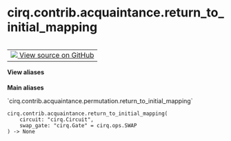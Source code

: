 <div itemscope itemtype="http://developers.google.com/ReferenceObject">
<meta itemprop="name" content="cirq.contrib.acquaintance.return_to_initial_mapping" />
<meta itemprop="path" content="Stable" />
</div>

# cirq.contrib.acquaintance.return_to_initial_mapping

<!-- Insert buttons and diff -->

<table class="tfo-notebook-buttons tfo-api" align="left">

<td>
  <a target="_blank" href="https://github.com/quantumlib/cirq/tree/master/cirq/contrib/acquaintance/permutation.py">
    <img src="https://www.tensorflow.org/images/GitHub-Mark-32px.png" />
    View source on GitHub
  </a>
</td>
</table>





<section class="expandable">
  <h4 class="showalways">View aliases</h4>
  <p>
<b>Main aliases</b>
<p>`cirq.contrib.acquaintance.permutation.return_to_initial_mapping`</p>
</p>
</section>

<pre class="devsite-click-to-copy prettyprint lang-py tfo-signature-link">
<code>cirq.contrib.acquaintance.return_to_initial_mapping(
    circuit: "cirq.Circuit",
    swap_gate: "cirq.Gate" = cirq.ops.SWAP
) -> None
</code></pre>



<!-- Placeholder for "Used in" -->
